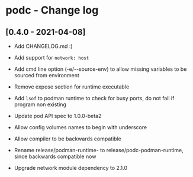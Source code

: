 # podc - Change log

## [0.4.0 - 2021-04-08]

+ Add CHANGELOG.md :)

+ Add support for `network: host`

+ Add cmd line option (-e/--source-env) to allow missing variables to be sourced from environment

- Remove expose section for runtime executable

* Add `lsof` to podman runtime to check for busy ports, do not fail if program non existing

* Update pod API spec to 1.0.0-beta2

* Allow config volumes names to begin with underscore

* Allow compiler to be backwards compatible

* Rename release/podman-runtime-<api-version> to release/podc-podman-runtime, since backwards compatible now

* Upgrade network module dependency to 2.1.0
